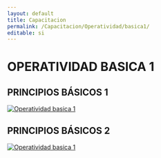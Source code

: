 ```yaml
---
layout: default
title: Capacitacion
permalink: /Capacitacion/Operatividad/basica1/
editable: si
---
```


# OPERATIVIDAD BASICA 1  

## PRINCIPIOS BÁSICOS 1  


[![Operatividad basica 1](https://oasiserp-my.sharepoint.com/personal/martha_velasquez_oasiscom_com/_layouts/15/guestaccess.aspx?docid=107e08b0c42d44340866dc18f82a0670f&authkey=Ae87TUB6ptoSM1zEewv0KMc)](https://www.youtube.com/watch?v=TFgIEBF_pqI) 


## PRINCIPIOS BÁSICOS 2


[![Operatividad basica 1](https://oasiserp-my.sharepoint.com/personal/martha_velasquez_oasiscom_com/_layouts/15/guestaccess.aspx?docid=12019f3c7e0e7496285d3de7a390dadee&authkey=AXjov3C1Qn1hrlDEV-Z8oPY)](https://www.youtube.com/embed/olTkOobSuQM)










